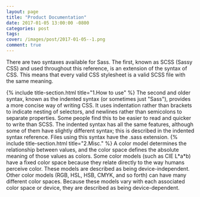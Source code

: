 ```yaml
---
layout: page
title: "Product Documentation"
date: 2017-01-05 13:00:00 -0800
categories: post
tags: 
cover: /images/post/2017-01-05--1.png
comment: true
---
```

<p class="intro">There are two syntaxes available for Sass. The first, known as SCSS (Sassy CSS) and used throughout this reference, is an extension of the syntax of CSS. This means that every valid CSS stylesheet is a valid SCSS file with the same meaning.</p>
{% include title-section.html title="1.How to use" %}
The second and older syntax, known as the indented syntax (or sometimes just "Sass"), provides a more concise way of writing CSS. It uses indentation rather than brackets to indicate nesting of selectors, and newlines rather than semicolons to separate properties. Some people find this to be easier to read and quicker to write than SCSS. The indented syntax has all the same features, although some of them have slightly different syntax; this is described in the indented syntax reference. Files using this syntax have the .sass extension.
{% include title-section.html title="2.Misc." %}
A color model determines the relationship between values, and the color space defines the absolute meaning of those values as colors. Some color models (such as CIE L*a*b) have a fixed color space because they relate directly to the way humans perceive color. These models are described as being device-independent. Other color models (RGB, HSL, HSB, CMYK, and so forth) can have many different color spaces. Because these models vary with each associated color space or device, they are described as being device-dependent.
